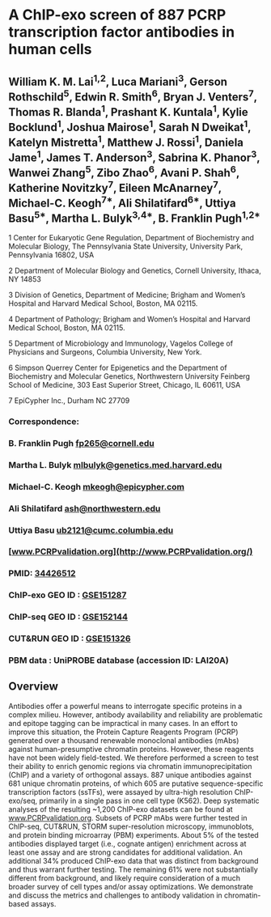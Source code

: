 # A ChIP-exo screen of 887 PCRP transcription factor antibodies in human cells

## William K. M. Lai<sup>1,2</sup>, Luca Mariani<sup>3</sup>, Gerson Rothschild<sup>5</sup>, Edwin R. Smith<sup>6</sup>, Bryan J. Venters<sup>7</sup>, Thomas R. Blanda<sup>1</sup>, Prashant K. Kuntala<sup>1</sup>, Kylie Bocklund<sup>1</sup>, Joshua Mairose<sup>1</sup>, Sarah N Dweikat<sup>1</sup>, Katelyn Mistretta<sup>1</sup>, Matthew J. Rossi<sup>1</sup>, Daniela Jame<sup>1</sup>, James T. Anderson<sup>3</sup>, Sabrina K. Phanor<sup>3</sup>, Wanwei Zhang<sup>5</sup>, Zibo Zhao<sup>6</sup>, Avani P. Shah<sup>6</sup>, Katherine Novitzky<sup>7</sup>, Eileen McAnarney<sup>7</sup>, Michael-C. Keogh<sup>7*</sup>, Ali Shilatifard<sup>6*</sup>, Uttiya Basu<sup>5*</sup>, Martha L. Bulyk<sup>3,4*</sup>, B. Franklin Pugh<sup>1,2*</sup>

1 Center for Eukaryotic Gene Regulation, Department of Biochemistry and Molecular Biology, The Pennsylvania State University, University Park, Pennsylvania 16802, USA

2 Department of Molecular Biology and Genetics, Cornell University, Ithaca, NY 14853

3 Division of Genetics, Department of Medicine; Brigham and Women’s Hospital and Harvard Medical School, Boston, MA 02115.

4 Department of Pathology; Brigham and Women’s Hospital and Harvard Medical School, Boston, MA 02115.

5 Department of Microbiology and Immunology, Vagelos College of Physicians and Surgeons, Columbia University, New York.

6 Simpson Querrey Center for Epigenetics and the Department of Biochemistry and Molecular Genetics, Northwestern University Feinberg School of Medicine, 303 East Superior Street, Chicago, IL 60611, USA

7 EpiCypher Inc., Durham NC 27709


### Correspondence:
### B. Franklin Pugh <fp265@cornell.edu>

### Martha L. Bulyk <mlbulyk@genetics.med.harvard.edu>

### Michael-C. Keogh <mkeogh@epicypher.com>

### Ali Shilatifard <ash@northwestern.edu>

### Uttiya Basu <ub2121@cumc.columbia.edu>


### [www.PCRPvalidation.org](http://www.PCRPvalidation.org/)
### PMID: [34426512](https://pubmed.ncbi.nlm.nih.gov/34426512/)
### ChIP-exo GEO ID : [GSE151287](https://www.ncbi.nlm.nih.gov/geo/query/acc.cgi?acc=GSE151287)
### ChIP-seq GEO ID : [GSE152144](https://www.ncbi.nlm.nih.gov/geo/query/acc.cgi?acc=GSE152144)
### CUT&RUN GEO ID : [GSE151326](https://www.ncbi.nlm.nih.gov/geo/query/acc.cgi?acc=GSE151326)
### PBM data : UniPROBE database (accession ID: LAI20A)

## Overview
Antibodies offer a powerful means to interrogate specific proteins in a complex milieu. However, antibody availability and reliability are problematic and epitope tagging can be impractical in many cases. In an effort to improve this situation, the Protein Capture Reagents Program (PCRP) generated over a thousand renewable monoclonal antibodies (mAbs) against human-presumptive chromatin proteins. However, these reagents have not been widely field-tested. We therefore performed a screen to test their ability to enrich genomic regions via chromatin immunoprecipitation (ChIP) and a variety of orthogonal assays. 887 unique antibodies against 681 unique chromatin proteins, of which 605 are putative sequence-specific transcription factors (ssTFs), were assayed by ultra-high resolution ChIP-exo/seq, primarily in a single pass in one cell type (K562). Deep systematic analyses of the resulting ~1,200 ChIP-exo datasets can be found at www.PCRPvalidation.org. Subsets of PCRP mAbs were further tested in ChIP-seq, CUT&RUN, STORM super-resolution microscopy, immunoblots, and protein binding microarray (PBM) experiments. About 5% of the tested antibodies displayed target (i.e., cognate antigen) enrichment across at least one assay and are strong candidates for additional validation. An additional 34% produced ChIP-exo data that was distinct from background and thus warrant further testing. The remaining 61% were not substantially different from background, and likely require consideration of a much broader survey of cell types and/or assay optimizations. We demonstrate and discuss the metrics and challenges to antibody validation in chromatin-based assays.
